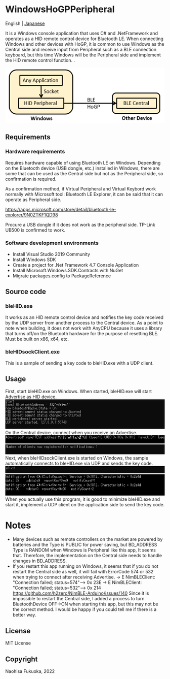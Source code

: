 # WindowsHoGPPeripheral
English | [Japanese](README_ja.md)

It is a Windows console application that uses C# and .NetFramework and operates as a HID remote control device for Bluetooth LE.
When connecting Windows and other devices with HoGP, it is common to use Windows as the Central side and receive input from Peripheral such as a BLE connection keyboard, but this time Windows will be the Peripheral side and implement the HID remote control function. .

![Image 1](images/win_HoGP_Peripheral.PNG)


## Requirements
### Hardware requirements
Requires hardware capable of using Bluetooth LE on Windows. Depending on the Bluetooth device (USB dongle, etc.) installed in Windows, there are some that can be used as the Central side but not as the Peripheral side, so confirmation is required.

As a confirmation method, if Virtual Peripheral and Virtual Keybord work normally with Microsoft tool: Bluetooth LE Explorer, it can be said that it can operate as Peripheral side.

https://apps.microsoft.com/store/detail/bluetooth-le-explorer/9N0ZTKF1QD98

Procure a USB dongle if it does not work as the peripheral side. TP-Link UB500 is confirmed to work.


### Software development environments
* Install Visual Studio 2019 Community
* Install Windows SDK
* Create a project for .Net Framework 4.7 Console Application
* Install Microsoft.Windows.SDK.Contracts with NuGet
* Migrate packages.config to PackageReference

## Source code
### bleHID.exe
It works as an HID remote control device and notifies the key code received by the UDP server from another process to the Central device.
As a point to note when building, it does not work with AnyCPU because it uses a library that turns off/on the Bluetooth hardware for the purpose of resetting BLE. Must be built on x86, x64, etc.

### bleHIDsockClient.exe
This is a sample of sending a key code to bleHID.exe with a UDP client.

## Usage

First, start bleHID.exe on Windows.
When started, bleHID.exe will start Advertise as HID device.
![ble1.PNG](images/ble1.PNG)
On the Central device, connect when you receive an Advertise.
![ble_c1.PNG](images/ble_c1.PNG)
![ble2.PNG](images/ble2.PNG)
Next, when bleHIDsockClient.exe is started on Windows, the sample automatically connects to bleHID.exe via UDP and sends the key code.
![ble3.PNG](images/ble3.PNG)
![ble_c2.PNG](images/ble_c2.PNG)
When you actually use this program, it is good to minimize bleHID.exe and start it, implement a UDP client on the application side to send the key code.


# Notes

* Many devices such as remote controllers on the market are powered by batteries and the Type is PUBLIC for power saving, but BD_ADDRESS Type is RANDOM when Windows is Peripheral like this app, It seems that. Therefore, the implementation on the Central side needs to handle changes in BD_ADDRESS.
* If you restart this app running on Windows, it seems that if you do not restart the Central side as well, it will fail with ErrorCode 574 or 532 when trying to connect after receiving Advertise.
-> E NimBLEClient: "Connection failed; status=574"--> 0x 23E
-> E NimBLEClient: "Connection failed; status=532"--> 0x 214
https://github.com/h2zero/NimBLE-Arduino/issues/140
Since it is impossible to restart the Central side, I added a process to turn BluetoothDevice OFF->ON when starting this app, but this may not be the correct method. I would be happy if you could tell me if there is a better way.


## License

MIT License

## Copyright

Naohisa Fukuoka, 2022

